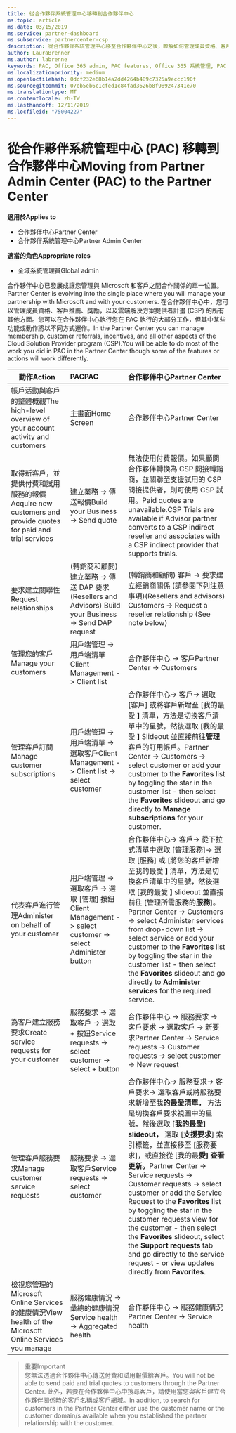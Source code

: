 ```yaml
---
title: 從合作夥伴系統管理中心移轉到合作夥伴中心
ms.topic: article
ms.date: 03/15/2019
ms.service: partner-dashboard
ms.subservice: partnercenter-csp
description: 從合作夥伴系統管理中心移至合作夥伴中心之後，瞭解如何管理成員資格、客戶參考、獎勵，以及雲端解決方案提供者方案（CSP）的所有其他層面。
author: LauraBrenner
ms.author: labrenne
keywords: PAC, Office 365 admin, PAC features, Office 365 系統管理, PAC 功能
ms.localizationpriority: medium
ms.openlocfilehash: 0dcf232e68b14a2dd4264b489c7325a9eccc190f
ms.sourcegitcommit: 07eb5eb6c1cfed1c84fad3626b8f989247341e70
ms.translationtype: MT
ms.contentlocale: zh-TW
ms.lasthandoff: 12/11/2019
ms.locfileid: "75004227"
---
```

# <a name="moving-from-partner-admin-center-pac-to-the-partner-center"></a><span data-ttu-id="f9640-104">從合作夥伴系統管理中心 (PAC) 移轉到合作夥伴中心</span><span class="sxs-lookup"><span data-stu-id="f9640-104">Moving from Partner Admin Center (PAC) to the Partner Center</span></span>

<span data-ttu-id="f9640-105">**適用於**</span><span class="sxs-lookup"><span data-stu-id="f9640-105">**Applies to**</span></span>
- <span data-ttu-id="f9640-106">合作夥伴中心</span><span class="sxs-lookup"><span data-stu-id="f9640-106">Partner Center</span></span>
- <span data-ttu-id="f9640-107">合作夥伴系統管理中心</span><span class="sxs-lookup"><span data-stu-id="f9640-107">Partner Admin Center</span></span>

<span data-ttu-id="f9640-108">**適當的角色**</span><span class="sxs-lookup"><span data-stu-id="f9640-108">**Appropriate roles**</span></span>
-   <span data-ttu-id="f9640-109">全域系統管理員</span><span class="sxs-lookup"><span data-stu-id="f9640-109">Global admin</span></span>

<span data-ttu-id="f9640-110">合作夥伴中心已發展成讓您管理與 Microsoft 和客戶之間合作關係的單一位置。</span><span class="sxs-lookup"><span data-stu-id="f9640-110">Partner Center is evolving into the single place where you will manage your partnership with Microsoft and with your customers.</span></span> <span data-ttu-id="f9640-111">在合作夥伴中心中，您可以管理成員資格、客戶推薦、獎勵，以及雲端解決方案提供者計畫 (CSP) 的所有其他方面。您可以在合作夥伴中心執行您在 PAC 執行的大部分工作，但其中某些功能或動作將以不同方式運作。</span><span class="sxs-lookup"><span data-stu-id="f9640-111">In the Partner Center you can manage membership, customer referrals, incentives, and all other aspects of the Cloud Solution Provider program (CSP).You will be able to do most of the work you did in PAC in the Partner Center though some of the features or actions will work differently.</span></span> 


|<span data-ttu-id="f9640-112">**動作**</span><span class="sxs-lookup"><span data-stu-id="f9640-112">**Action**</span></span>   |<span data-ttu-id="f9640-113">**PAC**</span><span class="sxs-lookup"><span data-stu-id="f9640-113">**PAC**</span></span>   |<span data-ttu-id="f9640-114">**合作夥伴中心**</span><span class="sxs-lookup"><span data-stu-id="f9640-114">**Partner Center**</span></span>   |
|--------------|:--------------|:---------------|
|<span data-ttu-id="f9640-115">帳戶活動與客戶的整體概觀</span><span class="sxs-lookup"><span data-stu-id="f9640-115">The high-level overview of your account activity and customers</span></span>|<span data-ttu-id="f9640-116">主畫面</span><span class="sxs-lookup"><span data-stu-id="f9640-116">Home Screen</span></span>|<span data-ttu-id="f9640-117">合作夥伴中心</span><span class="sxs-lookup"><span data-stu-id="f9640-117">Partner Center</span></span>|
|<span data-ttu-id="f9640-118">取得新客戶，並提供付費和試用服務的報價</span><span class="sxs-lookup"><span data-stu-id="f9640-118">Acquire new customers and provide quotes for paid and trial services</span></span>|<span data-ttu-id="f9640-119">建立業務 -> 傳送報價</span><span class="sxs-lookup"><span data-stu-id="f9640-119">Build your Business -> Send quote</span></span>|<span data-ttu-id="f9640-120">無法使用付費報價。如果顧問合作夥伴轉換為 CSP 間接轉銷商，並關聯至支援試用的 CSP 間接提供者，則可使用 CSP 試用。</span><span class="sxs-lookup"><span data-stu-id="f9640-120">Paid quotes are unavailable.CSP Trials are available if Advisor partner converts to a CSP indirect reseller and associates with a CSP indirect provider that supports trials.</span></span> |
|<span data-ttu-id="f9640-121">要求建立關聯性</span><span class="sxs-lookup"><span data-stu-id="f9640-121">Request relationships</span></span>|<span data-ttu-id="f9640-122">(轉銷商和顧問) 建立業務 -> 傳送 DAP 要求</span><span class="sxs-lookup"><span data-stu-id="f9640-122">(Resellers and Advisors) Build your Business -> Send DAP request</span></span>|<span data-ttu-id="f9640-123">(轉銷商和顧問) 客戶 -> 要求建立經銷商關係 (請參閱下列注意事項)</span><span class="sxs-lookup"><span data-stu-id="f9640-123">(Resellers and advisors) Customers -> Request a reseller relationship (See note below)</span></span>|
|<span data-ttu-id="f9640-124">管理您的客戶</span><span class="sxs-lookup"><span data-stu-id="f9640-124">Manage your customers</span></span>|<span data-ttu-id="f9640-125">用戶端管理 -> 用戶端清單</span><span class="sxs-lookup"><span data-stu-id="f9640-125">Client Management -> Client list</span></span>|<span data-ttu-id="f9640-126">合作夥伴中心 -> 客戶</span><span class="sxs-lookup"><span data-stu-id="f9640-126">Partner Center -> Customers</span></span>|
|<span data-ttu-id="f9640-127">管理客戶訂閱</span><span class="sxs-lookup"><span data-stu-id="f9640-127">Manage customer subscriptions</span></span>|<span data-ttu-id="f9640-128">用戶端管理 -> 用戶端清單 -> 選取客戶</span><span class="sxs-lookup"><span data-stu-id="f9640-128">Client Management -> Client list -> select customer</span></span>|<span data-ttu-id="f9640-129">合作夥伴中心-> 客戶-> 選取 [客戶] 或將客戶新增至 [我的最愛 **]** 清單，方法是切換客戶清單中的星號，然後選取 [我的最愛 **]** Slideout 並直接前往**管理**客戶的訂用帳戶。</span><span class="sxs-lookup"><span data-stu-id="f9640-129">Partner Center -> Customers -> select customer or add your customer to the **Favorites** list by toggling the star in the customer list - then select the **Favorites** slideout and go directly to **Manage subscriptions** for your customer.</span></span>|
|<span data-ttu-id="f9640-130">代表客戶進行管理</span><span class="sxs-lookup"><span data-stu-id="f9640-130">Administer on behalf of your customer</span></span>|<span data-ttu-id="f9640-131">用戶端管理 -> 選取客戶 -> 選取 [管理] 按鈕</span><span class="sxs-lookup"><span data-stu-id="f9640-131">Client Management -> select customer -> select Administer button</span></span>|<span data-ttu-id="f9640-132">合作夥伴中心-> 客戶-> 從下拉式清單中選取 [管理服務]-> 選取 [服務] 或 [將您的客戶新增至我的最愛 **]** 清單，方法是切換客戶清單中的星號，然後選取 [我的最愛 **]** slideout 並直接前往 [管理所需服務的**服務**]。</span><span class="sxs-lookup"><span data-stu-id="f9640-132">Partner Center -> Customers -> select Administer services from drop-down list -> select service or add your customer to the **Favorites** list by toggling the star in the customer list - then select the **Favorites** slideout and go directly to **Administer services** for the required service.</span></span>|
|<span data-ttu-id="f9640-133">為客戶建立服務要求</span><span class="sxs-lookup"><span data-stu-id="f9640-133">Create service requests for your customer</span></span>|<span data-ttu-id="f9640-134">服務要求 -> 選取客戶 -> 選取 + 按鈕</span><span class="sxs-lookup"><span data-stu-id="f9640-134">Service requests -> select customer -> select + button</span></span> | <span data-ttu-id="f9640-135">合作夥伴中心 -> 服務要求 -> 客戶要求 -> 選取客戶 -> 新要求</span><span class="sxs-lookup"><span data-stu-id="f9640-135">Partner Center -> Service requests -> Customer requests -> select customer -> New request</span></span>|
|<span data-ttu-id="f9640-136">管理客戶服務要求</span><span class="sxs-lookup"><span data-stu-id="f9640-136">Manage customer service requests</span></span>| <span data-ttu-id="f9640-137">服務要求 -> 選取客戶</span><span class="sxs-lookup"><span data-stu-id="f9640-137">Service requests -> select customer</span></span>|<span data-ttu-id="f9640-138">合作夥伴中心-> 服務要求-> 客戶要求-> 選取客戶或將服務要求新增至我**的最愛清單，** 方法是切換客戶要求視圖中的星號，然後選取 [**我的最愛] slideout，** 選取 [**支援要求**] 索引標籤，並直接移至 [服務要求]，或直接從 [我的最**愛] 查看更新。**</span><span class="sxs-lookup"><span data-stu-id="f9640-138">Partner Center -> Service requests -> Customer requests -> select customer or add the Service Request to the **Favorites** list by toggling the star in the customer requests view for the customer - then select the **Favorites** slideout, select the **Support requests** tab and go directly to the service request - or view updates directly from **Favorites**.</span></span>|
|<span data-ttu-id="f9640-139">檢視您管理的 Microsoft Online Services 的健康情況</span><span class="sxs-lookup"><span data-stu-id="f9640-139">View health of the Microsoft Online Services you manage</span></span>|<span data-ttu-id="f9640-140">服務健康情況 -> 彙總的健康情況</span><span class="sxs-lookup"><span data-stu-id="f9640-140">Service health -> Aggregated health</span></span>|<span data-ttu-id="f9640-141">合作夥伴中心 -> 服務健康情況</span><span class="sxs-lookup"><span data-stu-id="f9640-141">Partner Center -> Service health</span></span>|

><span data-ttu-id="f9640-142">重要</span><span class="sxs-lookup"><span data-stu-id="f9640-142">Important</span></span><br>
<span data-ttu-id="f9640-143">您無法透過合作夥伴中心傳送付費和試用報價給客戶。</span><span class="sxs-lookup"><span data-stu-id="f9640-143">You will not be able to send paid and trial quotes to customers through the Partner Center.</span></span> <span data-ttu-id="f9640-144">此外，若要在合作夥伴中心中搜尋客戶，請使用當您與客戶建立合作夥伴關係時的客戶名稱或客戶網域。</span><span class="sxs-lookup"><span data-stu-id="f9640-144">In addition, to search for customers in the Partner Center either use the customer name or the customer domain/s available when you established the partner relationship with the customer.</span></span>
